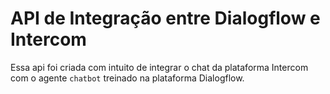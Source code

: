 # API de Integração entre Dialogflow e Intercom

Essa api foi criada com intuito de integrar o chat da plataforma Intercom com o agente `chatbot` treinado na plataforma Dialogflow.









